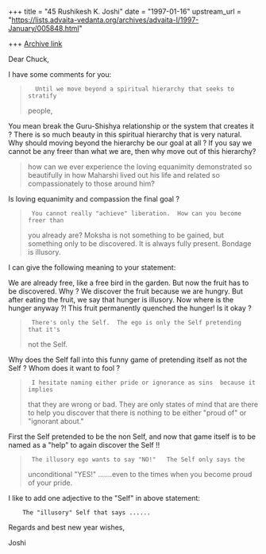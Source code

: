+++
title = "45 Rushikesh K. Joshi"
date = "1997-01-16"
upstream_url = "https://lists.advaita-vedanta.org/archives/advaita-l/1997-January/005848.html"

+++
[Archive link](https://lists.advaita-vedanta.org/archives/advaita-l/1997-January/005848.html)

Dear Chuck,

I have some comments for  you:

>       Until we move beyond a spiritual hierarchy that seeks to stratify
> people,

You mean break the Guru-Shishya relationship or the system that creates it ?
There is so much beauty in this spiritual hierarchy that is very natural.
Why should moving beyond the hierarchy be our goal at all ? If you say
we cannot be any freer than what we are, then why move out of this hierarchy?

> how can we ever experience the loving equanimity demonstrated so
> beautifully in how Maharshi lived out his life and related so
> compassionately to those around him?

Is loving equanimity and compassion the final goal ?

>      You cannot really "achieve" liberation.  How can you become freer than
> you already are?  Moksha is not something to be gained, but something  only
> to be discovered.   It is always fully present.  Bondage is illusory.

I can give the following meaning to your statement:

We are already free, like a free bird in the garden. But now the
fruit has to be discovered. Why ? We discover the fruit because we are hungry.
But after eating the fruit, we say that hunger is illusory. Now where is
the hunger anyway ?! This fruit permanently quenched the hunger! Is it okay ?


>      There's only the Self.  The ego is only the Self pretending that it's
> not the Self.

Why does the Self fall into this funny game of pretending itself as not the
Self ? Whom does it want to fool ?

>      I hesitate naming either pride or ignorance as sins  because it implies
> that they are wrong or bad. They are only states of mind that are there to
> help you discover that there is nothing  to be either "proud of" or
> "ignorant about."

First the Self pretended to be the non Self, and now that game itself is to be
named as a "help" to again discover the Self !!


>      The illusory ego wants to say "NO!"   The Self only says the
> unconditional "YES!" .......even to the times when you become proud of your
> pride.

I like to add one adjective to the "Self" in above statement:

        The "illusory" Self that says ......


Regards and best new year wishes,

Joshi


